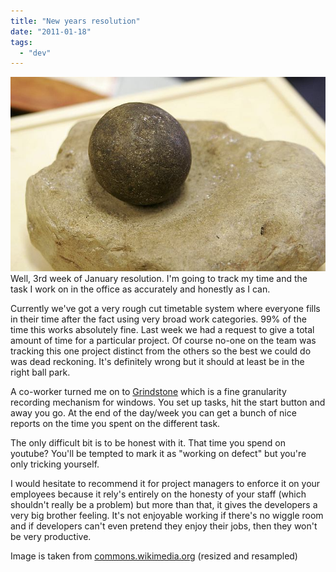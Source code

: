 ```yaml
---
title: "New years resolution"
date: "2011-01-18"
tags: 
  - "dev"
---
```


[![](/assets/img/Aboriginal_grinding_stones_web.jpg "Aboriginal_grinding_stones_web")](http://spurious-logic.net/new-years-resolution)Well, 3rd week of January resolution. I'm going to track my time and the task I work on in the office as accurately and honestly as I can.

Currently we've got a very rough cut timetable system where everyone fills in their time after the fact using very broad work categories. 99% of the time this works absolutely fine. Last week we had a request to give a total amount of time for a particular project. Of course no-one on the team was tracking this one project distinct from the others so the best we could do was dead reckoning. It's definitely wrong but it should at least be in the right ball park.

A co-worker turned me on to [Grindstone](http://www.epiforge.com) which is a fine granularity recording mechanism for windows. You set up tasks, hit the start button and away you go. At the end of the day/week you can get a bunch of nice reports on the time you spent on the different task.

The only difficult bit is to be honest with it. That time you spend on youtube? You'll be tempted to mark it as "working on defect" but you're only tricking yourself.

I would hesitate to recommend it for project managers to enforce it on your employees because it rely's entirely on the honesty of your staff (which shouldn't really be a problem) but more than that, it gives the developers a very big brother feeling. It's not enjoyable working if there's no wiggle room and if developers can't even pretend they enjoy their jobs, then they won't be very productive.

Image is taken from [commons.wikimedia.org](http://commons.wikimedia.org/w/index.php?title=Special:Search&search=grind+stone) (resized and resampled)

